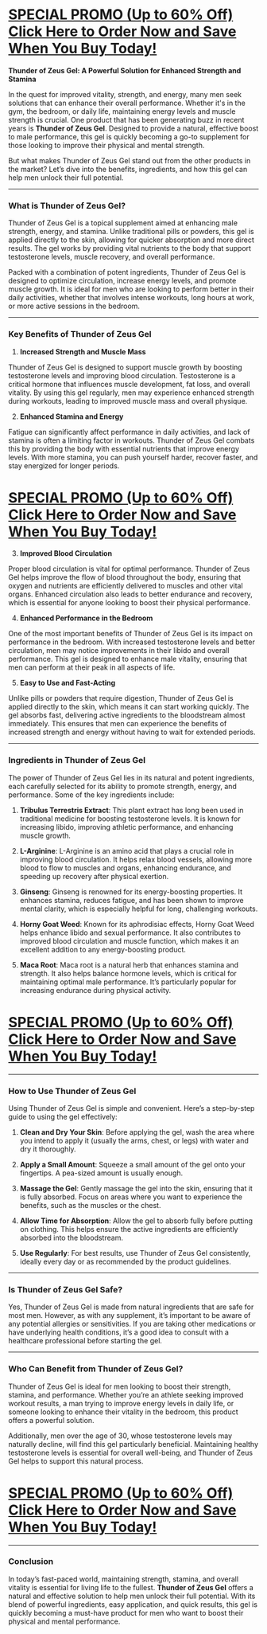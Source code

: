 <h1><a href="https://getdeals24x7.com/order-Thundergel"><strong>SPECIAL PROMO (Up to 60% Off) Click Here to Order Now and Save When You Buy Today!</strong></a></h1>
<p><strong>Thunder of Zeus Gel: A Powerful Solution for Enhanced Strength and Stamina</strong></p>
<p>In the quest for improved vitality, strength, and energy, many men seek solutions that can enhance their overall performance. Whether it's in the gym, the bedroom, or daily life, maintaining energy levels and muscle strength is crucial. One product that has been generating buzz in recent years is <strong>Thunder of Zeus Gel</strong>. Designed to provide a natural, effective boost to male performance, this gel is quickly becoming a go-to supplement for those looking to improve their physical and mental strength.</p>
<p>But what makes Thunder of Zeus Gel stand out from the other products in the market? Let&rsquo;s dive into the benefits, ingredients, and how this gel can help men unlock their full potential.</p>
<hr />
<h3>What is Thunder of Zeus Gel?</h3>
<p>Thunder of Zeus Gel is a topical supplement aimed at enhancing male strength, energy, and stamina. Unlike traditional pills or powders, this gel is applied directly to the skin, allowing for quicker absorption and more direct results. The gel works by providing vital nutrients to the body that support testosterone levels, muscle recovery, and overall performance.</p>
<p>Packed with a combination of potent ingredients, Thunder of Zeus Gel is designed to optimize circulation, increase energy levels, and promote muscle growth. It is ideal for men who are looking to perform better in their daily activities, whether that involves intense workouts, long hours at work, or more active sessions in the bedroom.</p>
<hr />
<h3>Key Benefits of Thunder of Zeus Gel</h3>
<ol>
<li><strong>Increased Strength and Muscle Mass</strong></li>
</ol>
<p>Thunder of Zeus Gel is designed to support muscle growth by boosting testosterone levels and improving blood circulation. Testosterone is a critical hormone that influences muscle development, fat loss, and overall vitality. By using this gel regularly, men may experience enhanced strength during workouts, leading to improved muscle mass and overall physique.</p>
<ol start="2">
<li><strong>Enhanced Stamina and Energy</strong></li>
</ol>
<p>Fatigue can significantly affect performance in daily activities, and lack of stamina is often a limiting factor in workouts. Thunder of Zeus Gel combats this by providing the body with essential nutrients that improve energy levels. With more stamina, you can push yourself harder, recover faster, and stay energized for longer periods.</p>
<h1><a href="https://getdeals24x7.com/order-Thundergel"><strong>SPECIAL PROMO (Up to 60% Off) Click Here to Order Now and Save When You Buy Today!</strong></a></h1>
<ol start="3">
<li><strong>Improved Blood Circulation</strong></li>
</ol>
<p>Proper blood circulation is vital for optimal performance. Thunder of Zeus Gel helps improve the flow of blood throughout the body, ensuring that oxygen and nutrients are efficiently delivered to muscles and other vital organs. Enhanced circulation also leads to better endurance and recovery, which is essential for anyone looking to boost their physical performance.</p>
<ol start="4">
<li><strong>Enhanced Performance in the Bedroom</strong></li>
</ol>
<p>One of the most important benefits of Thunder of Zeus Gel is its impact on performance in the bedroom. With increased testosterone levels and better circulation, men may notice improvements in their libido and overall performance. This gel is designed to enhance male vitality, ensuring that men can perform at their peak in all aspects of life.</p>
<ol start="5">
<li><strong>Easy to Use and Fast-Acting</strong></li>
</ol>
<p>Unlike pills or powders that require digestion, Thunder of Zeus Gel is applied directly to the skin, which means it can start working quickly. The gel absorbs fast, delivering active ingredients to the bloodstream almost immediately. This ensures that men can experience the benefits of increased strength and energy without having to wait for extended periods.</p>
<hr />
<h3>Ingredients in Thunder of Zeus Gel</h3>
<p>The power of Thunder of Zeus Gel lies in its natural and potent ingredients, each carefully selected for its ability to promote strength, energy, and performance. Some of the key ingredients include:</p>
<ol>
<li>
<p><strong>Tribulus Terrestris Extract</strong>: This plant extract has long been used in traditional medicine for boosting testosterone levels. It is known for increasing libido, improving athletic performance, and enhancing muscle growth.</p>
</li>
<li>
<p><strong>L-Arginine</strong>: L-Arginine is an amino acid that plays a crucial role in improving blood circulation. It helps relax blood vessels, allowing more blood to flow to muscles and organs, enhancing endurance, and speeding up recovery after physical exertion.</p>
</li>
<li>
<p><strong>Ginseng</strong>: Ginseng is renowned for its energy-boosting properties. It enhances stamina, reduces fatigue, and has been shown to improve mental clarity, which is especially helpful for long, challenging workouts.</p>
</li>
<li>
<p><strong>Horny Goat Weed</strong>: Known for its aphrodisiac effects, Horny Goat Weed helps enhance libido and sexual performance. It also contributes to improved blood circulation and muscle function, which makes it an excellent addition to any energy-boosting product.</p>
</li>
<li>
<p><strong>Maca Root</strong>: Maca root is a natural herb that enhances stamina and strength. It also helps balance hormone levels, which is critical for maintaining optimal male performance. It&rsquo;s particularly popular for increasing endurance during physical activity.</p>
</li>
</ol>
<h1><a href="https://getdeals24x7.com/order-Thundergel"><strong>SPECIAL PROMO (Up to 60% Off) Click Here to Order Now and Save When You Buy Today!</strong></a></h1>
<hr />
<h3>How to Use Thunder of Zeus Gel</h3>
<p>Using Thunder of Zeus Gel is simple and convenient. Here&rsquo;s a step-by-step guide to using the gel effectively:</p>
<ol>
<li>
<p><strong>Clean and Dry Your Skin</strong>: Before applying the gel, wash the area where you intend to apply it (usually the arms, chest, or legs) with water and dry it thoroughly.</p>
</li>
<li>
<p><strong>Apply a Small Amount</strong>: Squeeze a small amount of the gel onto your fingertips. A pea-sized amount is usually enough.</p>
</li>
<li>
<p><strong>Massage the Gel</strong>: Gently massage the gel into the skin, ensuring that it is fully absorbed. Focus on areas where you want to experience the benefits, such as the muscles or the chest.</p>
</li>
<li>
<p><strong>Allow Time for Absorption</strong>: Allow the gel to absorb fully before putting on clothing. This helps ensure the active ingredients are efficiently absorbed into the bloodstream.</p>
</li>
<li>
<p><strong>Use Regularly</strong>: For best results, use Thunder of Zeus Gel consistently, ideally every day or as recommended by the product guidelines.</p>
</li>
</ol>
<hr />
<h3>Is Thunder of Zeus Gel Safe?</h3>
<p>Yes, Thunder of Zeus Gel is made from natural ingredients that are safe for most men. However, as with any supplement, it&rsquo;s important to be aware of any potential allergies or sensitivities. If you are taking other medications or have underlying health conditions, it&rsquo;s a good idea to consult with a healthcare professional before starting the gel.</p>
<hr />
<h3>Who Can Benefit from Thunder of Zeus Gel?</h3>
<p>Thunder of Zeus Gel is ideal for men looking to boost their strength, stamina, and performance. Whether you&rsquo;re an athlete seeking improved workout results, a man trying to improve energy levels in daily life, or someone looking to enhance their vitality in the bedroom, this product offers a powerful solution.</p>
<p>Additionally, men over the age of 30, whose testosterone levels may naturally decline, will find this gel particularly beneficial. Maintaining healthy testosterone levels is essential for overall well-being, and Thunder of Zeus Gel helps to support this natural process.</p>
<h1><a href="https://getdeals24x7.com/order-Thundergel"><strong>SPECIAL PROMO (Up to 60% Off) Click Here to Order Now and Save When You Buy Today!</strong></a></h1>
<hr />
<h3>Conclusion</h3>
<p>In today&rsquo;s fast-paced world, maintaining strength, stamina, and overall vitality is essential for living life to the fullest. <strong>Thunder of Zeus Gel</strong> offers a natural and effective solution to help men unlock their full potential. With its blend of powerful ingredients, easy application, and quick results, this gel is quickly becoming a must-have product for men who want to boost their physical and mental performance.</p>
<h3>&nbsp;</h3>
